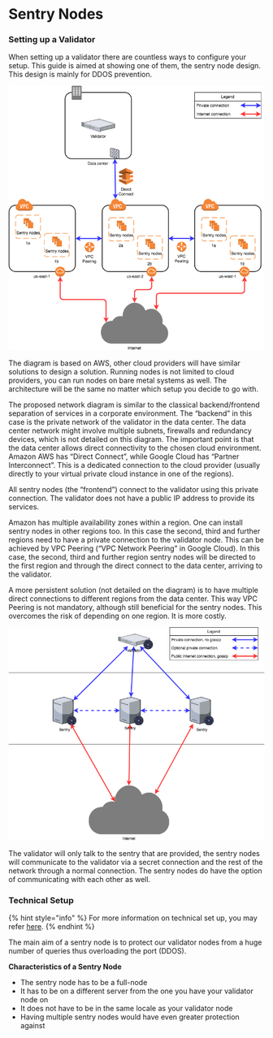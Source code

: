 # Sentry Nodes

### Setting up a Validator <a href="#setting-up-a-validator" id="setting-up-a-validator"></a>

When setting up a validator there are countless ways to configure your setup. This guide is aimed at showing one of them, the sentry node design. This design is mainly for DDOS prevention.

![](<../.gitbook/assets/Sentry nodes picture (2).png>)

The diagram is based on AWS, other cloud providers will have similar solutions to design a solution. Running nodes is not limited to cloud providers, you can run nodes on bare metal systems as well. The architecture will be the same no matter which setup you decide to go with.

The proposed network diagram is similar to the classical backend/frontend separation of services in a corporate environment. The “backend” in this case is the private network of the validator in the data center. The data center network might involve multiple subnets, firewalls and redundancy devices, which is not detailed on this diagram. The important point is that the data center allows direct connectivity to the chosen cloud environment. Amazon AWS has “Direct Connect”, while Google Cloud has “Partner Interconnect”. This is a dedicated connection to the cloud provider (usually directly to your virtual private cloud instance in one of the regions).

All sentry nodes (the “frontend”) connect to the validator using this private connection. The validator does not have a public IP address to provide its services.

Amazon has multiple availability zones within a region. One can install sentry nodes in other regions too. In this case the second, third and further regions need to have a private connection to the validator node. This can be achieved by VPC Peering (“VPC Network Peering” in Google Cloud). In this case, the second, third and further region sentry nodes will be directed to the first region and through the direct connect to the data center, arriving to the validator.

A more persistent solution (not detailed on the diagram) is to have multiple direct connections to different regions from the data center. This way VPC Peering is not mandatory, although still beneficial for the sentry nodes. This overcomes the risk of depending on one region. It is more costly.

![](../.gitbook/assets/image.png)

The validator will only talk to the sentry that are provided, the sentry nodes will communicate to the validator via a secret connection and the rest of the network through a normal connection. The sentry nodes do have the option of communicating with each other as well.

### Technical Setup

{% hint style="info" %}
For more information on technical set up, you may refer [here](https://docs.tendermint.com/master/nodes/validators.html).
{% endhint %}

The main aim of a sentry node is to protect our validator nodes from a huge number of queries thus overloading the port (DDOS).

**Characteristics of a Sentry Node**

* The sentry node has to be a full-node
* It has to be on a different server from the one you have your validator node on
* It does not have to be in the same locale as your validator node
* Having multiple sentry nodes would have even greater protection against
